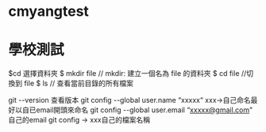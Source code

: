 # cmyangtest
# 學校測試 
$cd 選擇資料夾
$ mkdir file // mkdir: 建立一個名為 file 的資料夾
$ cd file //切換到 file
$ ls // 查看當前目錄的所有檔案

git --version 查看版本
git config --global user.name “xxxxx“ xxx->自己命名最好以自已email開頭來命名
git config --global user.email “xxxxx@gmail.com" 自己的email
git config <xxx> -> xxx自己的檔案名稱

